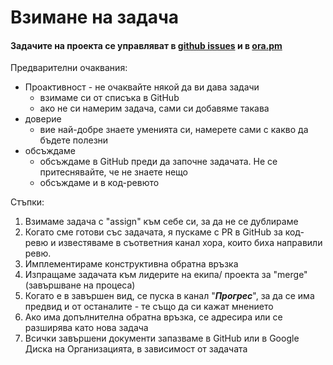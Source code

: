 # Взимане на задача

#### Задачите на проекта се управляват в [github issues](https://github.com/podkrepi-bg/frontend/issues) и в [ora.pm](https://app.ora.pm/p/b4b29751703145d29a224c9e4653f0d5?v=0\&t=k)

Предварителни очаквания:

* Проактивност - не очаквайте някой да ви дава задачи
  * взимаме си от списъка в GitHub
  * ако не си намерим задача, сами си добавяме такава
* доверие
  * вие най-добре знаете уменията си, намерете сами с какво да бъдете полезни
* обсъждаме
  * обсъждаме в GitHub преди да започне задачата. Не се притеснявайте, че не знаете нещо
  * обсъждаме и в код-ревюто

Стъпки:

1. Взимаме задача с "assign" към себе си, за да не се дублираме
2. Когато сме готови със задачата, я пускаме с PR в GitHub за код-ревю и известяваме в съответния канал хора, които биха направили ревю.
3. Имплементираме конструктивна обратна връзка
4. Изпращаме задачата към лидерите на екипа/ проекта за "merge" (завършване на процеса)
5. Когато е в завършен вид, се пуска в канал "_**Прогрес**_", за да се има предвид и от останалите - те също да си кажат мнението
6. Ако има допълнителна обратна връзка, се адресира или се разширява като нова задача
7. Всички завършени документи запазваме в GitHub или в Google Диска на Организацията, в зависимост от задачата

####
